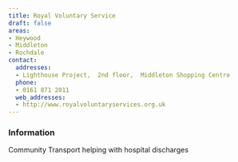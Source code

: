 ```yaml
---
title: Royal Voluntary Service
draft: false
areas:
- Heywood
- Middleton
- Rochdale
contact:
  addresses:
  - Lighthouse Project,  2nd floor,  Middleton Shopping Centre
  phone:
  - 0161 871 2011
  web_addresses:
  - http://www.royalvoluntaryservices.org.uk
---
```


### Information
Community Transport helping with hospital discharges

